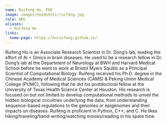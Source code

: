 ```yaml
---
name: Ruifeng Hu, PhD
image: images/headshots/ruifeng.jpg
role: ARS
aliases:
  - Ruifeng Hu
links:
  home-page: https://huruifeng.github.io/
---
```


Ruifeng Hu is an Associate Research Scientist in Dr. Dong’s lab, leading the effort of AI + Omics in brain diseases. He used to be a research fellow in Dr. Dong’s lab at the Department of Neurology at BWH and Harvard Medical School before he went to work at Bristol Myers Squibb as a Principal Scientist of Computational Biology. Ruifeng received his Ph.D. degree in the Chinese Academy of Medical Sciences (CAMS) & Peking Union Medical College (PUMC), following that he did his postdoctoral fellow at the University of Texas Health Science Center at Houston. His research is focused on but not limited to develop computational methods to unveil the hidden biological circuitries underlying the data, from understanding sequence-based regulations to the genomes or epigenomes and their impacts on diseases. Ruifeng is proficient in Python, C++, and C. He likes hiking/traveling/hand-writing/watching movies/reading in his spare time.
